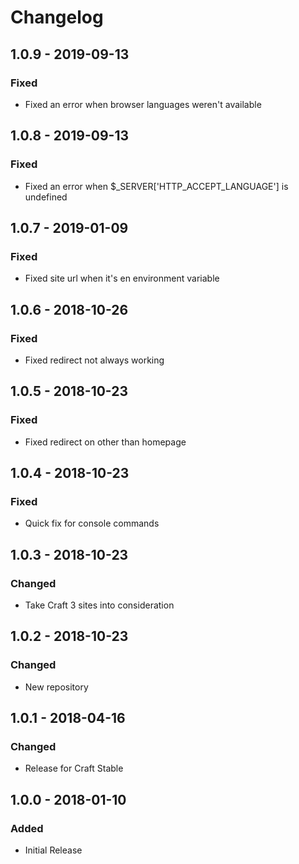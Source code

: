 # Changelog

## 1.0.9 - 2019-09-13

### Fixed
- Fixed an error when browser languages weren't available

## 1.0.8 - 2019-09-13

### Fixed
- Fixed an error when $_SERVER['HTTP_ACCEPT_LANGUAGE'] is undefined

## 1.0.7 - 2019-01-09

### Fixed
- Fixed site url when it's en environment variable

## 1.0.6 - 2018-10-26

### Fixed
- Fixed redirect not always working

## 1.0.5 - 2018-10-23

### Fixed
- Fixed redirect on other than homepage

## 1.0.4 - 2018-10-23

### Fixed
- Quick fix for console commands

## 1.0.3 - 2018-10-23

### Changed
- Take Craft 3 sites into consideration

## 1.0.2 - 2018-10-23

### Changed
- New repository

## 1.0.1 - 2018-04-16

### Changed
- Release for Craft Stable

## 1.0.0 - 2018-01-10

### Added
- Initial Release